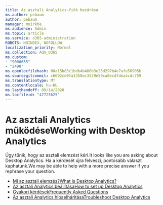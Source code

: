 ```yaml
---
title: Az asztali Analytics-fiók bezárása
ms.author: pebaum
author: pebaum
manager: mnirkhe
ms.audience: Admin
ms.topic: article
ms.service: o365-administration
ROBOTS: NOINDEX, NOFOLLOW
localization_priority: Normal
ms.collection: Adm_O365
ms.custom:
- "9000655"
- "2498"
ms.openlocfilehash: 00a15b83c1bdb4b480b3e25d297b4e7afe58905b
ms.sourcegitcommit: c6692ce0fa1358ec3529e59ca0ecdfdea4cdc759
ms.translationtype: MT
ms.contentlocale: hu-HU
ms.lasthandoff: 09/14/2020
ms.locfileid: "47725625"
---
```

# <a name="working-with-desktop-analytics"></a><span data-ttu-id="a3ebe-102">Az asztali Analytics működése</span><span class="sxs-lookup"><span data-stu-id="a3ebe-102">Working with Desktop Analytics</span></span>

<span data-ttu-id="a3ebe-103">Úgy tűnik, hogy az asztali elemzést kéri.</span><span class="sxs-lookup"><span data-stu-id="a3ebe-103">It looks like you are asking about Desktop Analytics.</span></span> <span data-ttu-id="a3ebe-104">Ha a kérdését újra felveszi, pontosabb választ kaphatunk.</span><span class="sxs-lookup"><span data-stu-id="a3ebe-104">We may be able to help with a more precise answer if you rephrase your question.</span></span>

- [<span data-ttu-id="a3ebe-105">Mi az asztali elemzés?</span><span class="sxs-lookup"><span data-stu-id="a3ebe-105">What is Desktop Analytics?</span></span>](https://docs.microsoft.com/configmgr/desktop-analytics/overview)
- [<span data-ttu-id="a3ebe-106">Az asztali Analytics beállítása</span><span class="sxs-lookup"><span data-stu-id="a3ebe-106">How to set up Desktop Analytics</span></span>](https://docs.microsoft.com/configmgr/desktop-analytics/set-up)
- [<span data-ttu-id="a3ebe-107">Gyakori kérdések</span><span class="sxs-lookup"><span data-stu-id="a3ebe-107">Frequently Asked Questions</span></span>](https://docs.microsoft.com/configmgr/desktop-analytics/faq)
- [<span data-ttu-id="a3ebe-108">Az asztali Analytics hibaelhárítása</span><span class="sxs-lookup"><span data-stu-id="a3ebe-108">Troubleshoot Desktop Analytics</span></span>](https://docs.microsoft.com/configmgr/desktop-analytics/troubleshooting)